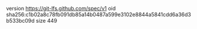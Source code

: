 version https://git-lfs.github.com/spec/v1
oid sha256:c1b02a8c78fb091db85a14b0487a599e3102e8844a5841cdd6a36d3b533bc09d
size 449
